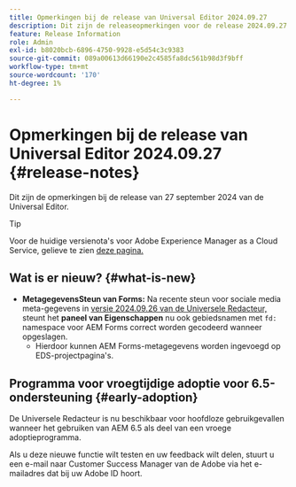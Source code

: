 ```yaml
---
title: Opmerkingen bij de release van Universal Editor 2024.09.27
description: Dit zijn de releaseopmerkingen voor de release 2024.09.27 van de Universal Editor.
feature: Release Information
role: Admin
exl-id: b8020bcb-6896-4750-9928-e5d54c3c9383
source-git-commit: 089a00613d66190e2c4585fa8dc561b98d3f9bff
workflow-type: tm+mt
source-wordcount: '170'
ht-degree: 1%

---
```


# Opmerkingen bij de release van Universal Editor 2024.09.27 {#release-notes}

Dit zijn de opmerkingen bij de release van 27 september 2024 van de Universal Editor.

>[!TIP]
>
>Voor de huidige versienota&#39;s voor Adobe Experience Manager as a Cloud Service, gelieve te zien [ deze pagina.](/help/release-notes/release-notes-cloud/release-notes-current.md)

## Wat is er nieuw? {#what-is-new}

* **MetagegevensSteun van Forms:** Na recente steun voor sociale media meta-gegevens in [ versie 2024.09.26 van de Universele Redacteur, ](/help/release-notes/universal-editor/2024/2024-09-26.md) steunt het **paneel van Eigenschappen** nu ook gebiedsnamen met `fd:` namespace voor AEM Forms correct worden gecodeerd wanneer opgeslagen.
   * Hierdoor kunnen AEM Forms-metagegevens worden ingevoegd op EDS-projectpagina&#39;s.

## Programma voor vroegtijdige adoptie voor 6.5-ondersteuning {#early-adoption}

De Universele Redacteur is nu beschikbaar voor hoofdloze gebruikgevallen wanneer het gebruiken van AEM 6.5 als deel van een vroege adoptieprogramma.

Als u deze nieuwe functie wilt testen en uw feedback wilt delen, stuurt u een e-mail naar Customer Success Manager van de Adobe via het e-mailadres dat bij uw Adobe ID hoort.

